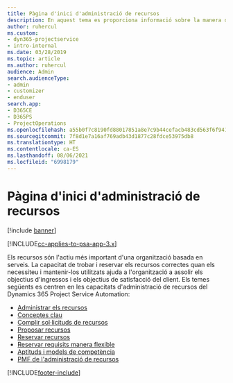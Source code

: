 ```yaml
---
title: Pàgina d'inici d'administració de recursos
description: En aquest tema es proporciona informació sobre la manera d'administrar els recursos.
author: ruhercul
ms.custom:
- dyn365-projectservice
- intro-internal
ms.date: 03/28/2019
ms.topic: article
ms.author: ruhercul
audience: Admin
search.audienceType:
- admin
- customizer
- enduser
search.app:
- D365CE
- D365PS
- ProjectOperations
ms.openlocfilehash: a55b0f7c8190fd88017851a8e7c9b44cefacb483cd563f6f94110a7421de5d1d
ms.sourcegitcommit: 7f8d1e7a16af769adb43d1877c28fdce53975db8
ms.translationtype: HT
ms.contentlocale: ca-ES
ms.lasthandoff: 08/06/2021
ms.locfileid: "6998179"
---
```

# <a name="resource-management-home-page"></a>Pàgina d'inici d'administració de recursos

[!include [banner](../includes/psa-now-project-operations.md)]

[!INCLUDE[cc-applies-to-psa-app-3.x](../includes/cc-applies-to-psa-app-3x.md)]

Els recursos són l'actiu més important d'una organització basada en serveis. La capacitat de trobar i reservar els recursos correctes quan els necessiteu i mantenir-los utilitzats ajuda a l'organització a assolir els objectius d'ingressos i els objectius de satisfacció del client. Els temes següents es centren en les capacitats d'administració de recursos del Dynamics 365 Project Service Automation:

- [Administrar els recursos](manage-resources.md)
- [Conceptes clau](reports-key-concepts.md)
- [Complir sol·licituds de recursos](resource-management-fulfill-requests.md)
- [Proposar recursos](resource-management-propose-resources.md)
- [Reservar recursos](resource-management-book-resources-scheduleboard.md)
- [Reservar requisits manera flexible](resource-management-softbook-requirements.md)
- [Aptituds i models de competència](resource-management-skills-proficiency.md)
- [PMF de l'administració de recursos](resource-management-faq.md)


[!INCLUDE[footer-include](../includes/footer-banner.md)]